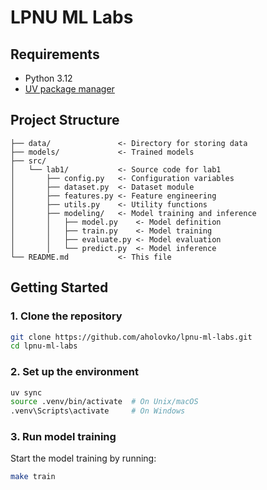 # LPNU ML Labs

## Requirements

- Python 3.12
- [UV package manager](https://docs.astral.sh/uv/getting-started/installation/)

## Project Structure

```
├── data/               <- Directory for storing data
├── models/             <- Trained models
├── src/
│   └── lab1/           <- Source code for lab1
│       ├── config.py   <- Configuration variables
│       ├── dataset.py  <- Dataset module
│       ├── features.py <- Feature engineering 
│       ├── utils.py    <- Utility functions
│       ├── modeling/   <- Model training and inference
│       │   ├── model.py    <- Model definition
│       │   ├── train.py    <- Model training
│       │   ├── evaluate.py <- Model evaluation
│       │   └── predict.py  <- Model inference
└── README.md           <- This file
```

## Getting Started

### 1. Clone the repository

```sh
git clone https://github.com/aholovko/lpnu-ml-labs.git
cd lpnu-ml-labs
```

### 2. Set up the environment

```sh
uv sync
source .venv/bin/activate  # On Unix/macOS
.venv\Scripts\activate     # On Windows
```

### 3. Run model training

Start the model training by running:

```sh
make train
```
